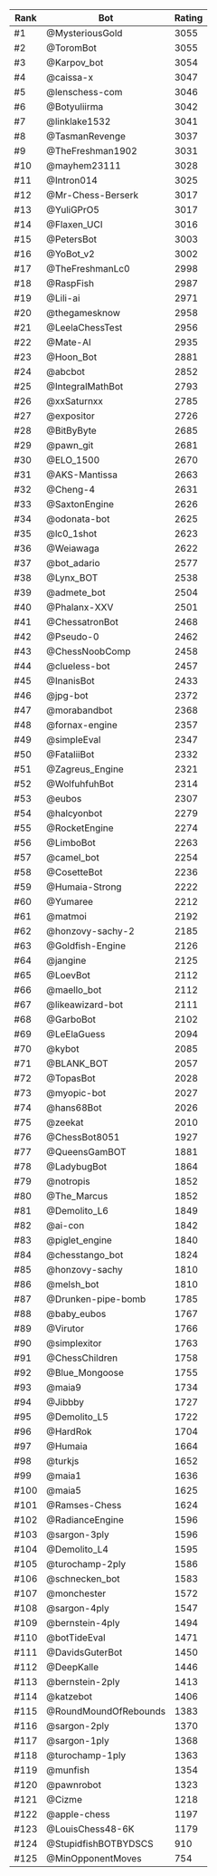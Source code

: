 Rank|Bot|Rating
---|---|---
#1|@MysteriousGold|3055
#2|@ToromBot|3055
#3|@Karpov_bot|3054
#4|@caissa-x|3047
#5|@lenschess-com|3046
#6|@Botyuliirma|3042
#7|@linklake1532|3041
#8|@TasmanRevenge|3037
#9|@TheFreshman1902|3031
#10|@mayhem23111|3028
#11|@Intron014|3025
#12|@Mr-Chess-Berserk|3017
#13|@YuliGPrO5|3017
#14|@Flaxen_UCI|3016
#15|@PetersBot|3003
#16|@YoBot_v2|3002
#17|@TheFreshmanLc0|2998
#18|@RaspFish|2987
#19|@Lili-ai|2971
#20|@thegamesknow|2958
#21|@LeelaChessTest|2956
#22|@Mate-AI|2935
#23|@Hoon_Bot|2881
#24|@abcbot|2852
#25|@IntegralMathBot|2793
#26|@xxSaturnxx|2785
#27|@expositor|2726
#28|@BitByByte|2685
#29|@pawn_git|2681
#30|@ELO_1500|2670
#31|@AKS-Mantissa|2663
#32|@Cheng-4|2631
#33|@SaxtonEngine|2626
#34|@odonata-bot|2625
#35|@lc0_1shot|2623
#36|@Weiawaga|2622
#37|@bot_adario|2577
#38|@Lynx_BOT|2538
#39|@admete_bot|2504
#40|@Phalanx-XXV|2501
#41|@ChessatronBot|2468
#42|@Pseudo-0|2462
#43|@ChessNoobComp|2458
#44|@clueless-bot|2457
#45|@InanisBot|2433
#46|@jpg-bot|2372
#47|@morabandbot|2368
#48|@fornax-engine|2357
#49|@simpleEval|2347
#50|@FataliiBot|2332
#51|@Zagreus_Engine|2321
#52|@WolfuhfuhBot|2314
#53|@eubos|2307
#54|@halcyonbot|2279
#55|@RocketEngine|2274
#56|@LimboBot|2263
#57|@camel_bot|2254
#58|@CosetteBot|2236
#59|@Humaia-Strong|2222
#60|@Yumaree|2212
#61|@matmoi|2192
#62|@honzovy-sachy-2|2185
#63|@Goldfish-Engine|2126
#64|@jangine|2125
#65|@LoevBot|2112
#66|@maello_bot|2112
#67|@likeawizard-bot|2111
#68|@GarboBot|2102
#69|@LeElaGuess|2094
#70|@kybot|2085
#71|@BLANK_BOT|2057
#72|@TopasBot|2028
#73|@myopic-bot|2027
#74|@hans68Bot|2026
#75|@zeekat|2010
#76|@ChessBot8051|1927
#77|@QueensGamBOT|1881
#78|@LadybugBot|1864
#79|@notropis|1852
#80|@The_Marcus|1852
#81|@Demolito_L6|1849
#82|@ai-con|1842
#83|@piglet_engine|1840
#84|@chesstango_bot|1824
#85|@honzovy-sachy|1810
#86|@melsh_bot|1810
#87|@Drunken-pipe-bomb|1785
#88|@baby_eubos|1767
#89|@Virutor|1766
#90|@simplexitor|1763
#91|@ChessChildren|1758
#92|@Blue_Mongoose|1755
#93|@maia9|1734
#94|@Jibbby|1727
#95|@Demolito_L5|1722
#96|@HardRok|1704
#97|@Humaia|1664
#98|@turkjs|1652
#99|@maia1|1636
#100|@maia5|1625
#101|@Ramses-Chess|1624
#102|@RadianceEngine|1596
#103|@sargon-3ply|1596
#104|@Demolito_L4|1595
#105|@turochamp-2ply|1586
#106|@schnecken_bot|1583
#107|@monchester|1572
#108|@sargon-4ply|1547
#109|@bernstein-4ply|1494
#110|@botTideEval|1471
#111|@DavidsGuterBot|1450
#112|@DeepKalle|1446
#113|@bernstein-2ply|1413
#114|@katzebot|1406
#115|@RoundMoundOfRebounds|1383
#116|@sargon-2ply|1370
#117|@sargon-1ply|1368
#118|@turochamp-1ply|1363
#119|@munfish|1354
#120|@pawnrobot|1323
#121|@Cizme|1218
#122|@apple-chess|1197
#123|@LouisChess48-6K|1179
#124|@StupidfishBOTBYDSCS|910
#125|@MinOpponentMoves|754
